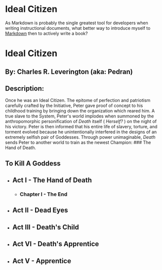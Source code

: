 # Ideal Citizen

As Markdown is probably the single greatest tool for developers when writing instructional documents, what better way to introduce myself to [Markdown](https://daringfireball.net/projects/markdown/) then to actively write a book?

Ideal Citizen
=============
By: Charles R. Leverington \(aka: Pedran\)
--------------------------

## Description: 
Once he was an Ideal Citizen. The epitome of perfection and patriotism carefully crafted by the Initiative, Peter gave proof of concept to his childhood training by bringing down the organization which reared him. A true slave to the System, Peter's world implodes when summoned by the anthropomorphic personification of *Death* itself \( *Herself?* \) on the night of his victory. Peter is then informed that his entire life of slavery, torture, and torment evolved because he unintentionally interfered in the designs of an extremely selfish pair of Goddesses. Through power unimaginable, *Death* sends Peter to another world to train as the newest Champion: ### The Hand of Death. 

## To Kill A Goddess 
+ ## Act I - The Hand of Death
  - ### Chapter I - The End
+ ## Act II - Dead Eyes
+ ## Act III - Death's Child
+ ## Act VI - Death's Apprentice
+ ## Act V - Apprentice 